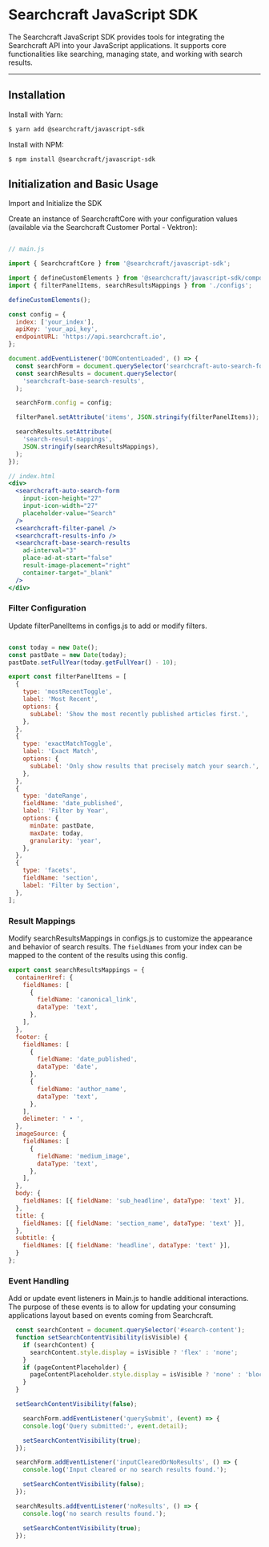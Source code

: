 # Searchcraft JavaScript SDK

The Searchcraft JavaScript SDK provides tools for integrating the Searchcraft API into your JavaScript applications. It supports core functionalities like searching, managing state, and working with search results.

---

## Installation
Install with Yarn:

```bash
$ yarn add @searchcraft/javascript-sdk
```

Install with NPM:

```bash
$ npm install @searchcraft/javascript-sdk
```
## Initialization and Basic Usage

Import and Initialize the SDK

Create an instance of SearchcraftCore with your configuration values (available via the Searchcraft Customer Portal - Vektron):

```jsx

// main.js

import { SearchcraftCore } from '@searchcraft/javascript-sdk';

import { defineCustomElements } from '@searchcraft/javascript-sdk/components';
import { filterPanelItems, searchResultsMappings } from './configs';

defineCustomElements();

const config = {
  index: ['your_index'],
  apiKey: 'your_api_key',
  endpointURL: 'https://api.searchcraft.io',
};

document.addEventListener('DOMContentLoaded', () => {
  const searchForm = document.querySelector('searchcraft-auto-search-form');
  const searchResults = document.querySelector(
    'searchcraft-base-search-results',
  );

  searchForm.config = config;

  filterPanel.setAttribute('items', JSON.stringify(filterPanelItems));

  searchResults.setAttribute(
    'search-result-mappings',
    JSON.stringify(searchResultsMappings),
  );
});

// index.html
<div>
  <searchcraft-auto-search-form
    input-icon-height="27"
    input-icon-width="27"
    placeholder-value="Search"
  />
  <searchcraft-filter-panel />
  <searchcraft-results-info />
  <searchcraft-base-search-results
    ad-interval="3"
    place-ad-at-start="false"
    result-image-placement="right"
    container-target="_blank"
  />
</div>

```

### Filter Configuration
Update filterPanelItems in configs.js to add or modify filters.

```jsx

const today = new Date();
const pastDate = new Date(today);
pastDate.setFullYear(today.getFullYear() - 10);

export const filterPanelItems = [
  {
    type: 'mostRecentToggle',
    label: 'Most Recent',
    options: {
      subLabel: 'Show the most recently published articles first.',
    },
  },
  {
    type: 'exactMatchToggle',
    label: 'Exact Match',
    options: {
      subLabel: 'Only show results that precisely match your search.',
    },
  },
  {
    type: 'dateRange',
    fieldName: 'date_published',
    label: 'Filter by Year',
    options: {
      minDate: pastDate,
      maxDate: today,
      granularity: 'year',
    },
  },
  {
    type: 'facets',
    fieldName: 'section',
    label: 'Filter by Section',
  },
];
```

### Result Mappings
Modify searchResultsMappings in configs.js to customize the appearance and behavior of search results. The `fieldNames` from your index can be mapped to the content of the results using this config.

```jsx
export const searchResultsMappings = {
  containerHref: {
    fieldNames: [
      {
        fieldName: 'canonical_link',
        dataType: 'text',
      },
    ],
  },
  footer: {
    fieldNames: [
      {
        fieldName: 'date_published',
        dataType: 'date',
      },
      {
        fieldName: 'author_name',
        dataType: 'text',
      },
    ],
    delimeter: ' • ',
  },
  imageSource: {
    fieldNames: [
      {
        fieldName: 'medium_image',
        dataType: 'text',
      },
    ],
  },
  body: {
    fieldNames: [{ fieldName: 'sub_headline', dataType: 'text' }],
  },
  title: {
    fieldNames: [{ fieldName: 'section_name', dataType: 'text' }],
  },
  subtitle: {
    fieldNames: [{ fieldName: 'headline', dataType: 'text' }],
  }
};
```

### Event Handling
Add or update event listeners in Main.js to handle additional interactions. The purpose of these events is to allow for updating your consuming applications layout based on events coming from Searchcraft.

```jsx
  const searchContent = document.querySelector('#search-content');
  function setSearchContentVisibility(isVisible) {
    if (searchContent) {
      searchContent.style.display = isVisible ? 'flex' : 'none';
    }
    if (pageContentPlaceholder) {
      pageContentPlaceholder.style.display = isVisible ? 'none' : 'block';
    }
  }

  setSearchContentVisibility(false);

    searchForm.addEventListener('querySubmit', (event) => {
    console.log('Query submitted:', event.detail);

    setSearchContentVisibility(true);
  });

  searchForm.addEventListener('inputClearedOrNoResults', () => {
    console.log('Input cleared or no search results found.');

    setSearchContentVisibility(false);
  });

  searchResults.addEventListener('noResults', () => {
    console.log('no search results found.');

    setSearchContentVisibility(true);
  });
  ```